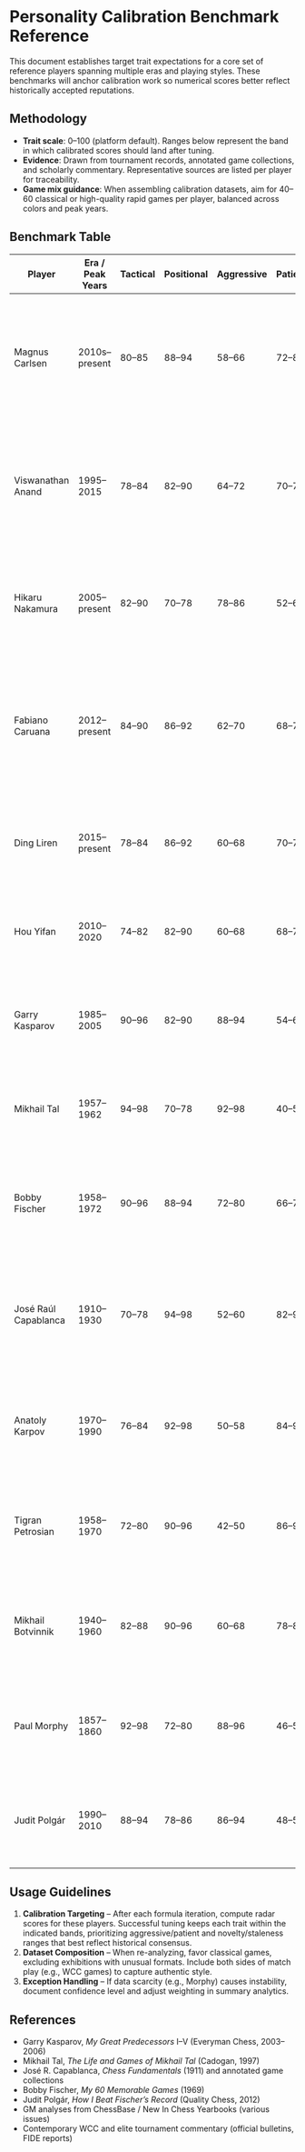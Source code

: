 # Personality Calibration Benchmark Reference

This document establishes target trait expectations for a core set of reference players spanning multiple eras and playing styles. These benchmarks will anchor calibration work so numerical scores better reflect historically accepted reputations.

## Methodology

- **Trait scale**: 0–100 (platform default). Ranges below represent the band in which calibrated scores should land after tuning.
- **Evidence**: Drawn from tournament records, annotated game collections, and scholarly commentary. Representative sources are listed per player for traceability.
- **Game mix guidance**: When assembling calibration datasets, aim for 40–60 classical or high-quality rapid games per player, balanced across colors and peak years.

## Benchmark Table

| Player | Era / Peak Years | Tactical | Positional | Aggressive | Patient | Novelty | Staleness | Style Notes & References |
| --- | --- | --- | --- | --- | --- | --- | --- | --- |
| Magnus Carlsen | 2010s–present | 80–85 | 88–94 | 58–66 | 72–80 | 60–68 | 46–54 | Universal grinder with endgame edge; mixes structures but rarely forces speculative sacrifices. (Carlsen & Agdestein, *Play Magnus*; Shipov commentary on 2013 WCC)
| Viswanathan Anand | 1995–2015 | 78–84 | 82–90 | 64–72 | 70–78 | 62–70 | 50–58 | Rapid-fire calculation plus classical structures; deep opening prep without extreme novelty. (Kasparov, *My Great Predecessors V*; Anand & Nunn, *My Best Games*)
| Hikaru Nakamura | 2005–present | 82–90 | 70–78 | 78–86 | 52–60 | 72–80 | 38–46 | Aggressive initiative seeker with wide opening repertoire, especially in faster time controls. (New In Chess Yearbook profiles; Nakamura streams analysis)
| Fabiano Caruana | 2012–present | 84–90 | 86–92 | 62–70 | 68–76 | 66–74 | 48–56 | Deep preparation and accurate calculation; attacks emerge from precise preparation rather than speculative sacrifices. (ChessBase annotations; Caruana, *Road to the Top*)
| Ding Liren | 2015–present | 78–84 | 86–92 | 60–68 | 70–78 | 64–72 | 48–56 | Solid positional press with tactical awareness; balanced opening variety. (Chessable course notes; Ding commentary from 2023 WCC)
| Hou Yifan | 2010–2020 | 74–82 | 82–90 | 60–68 | 68–76 | 66–74 | 46–54 | Classical positional style with prepared attacking lines; versatile repertoire. (Hou, *My Academy* lectures; FIDE Grand Prix reports)
| Garry Kasparov | 1985–2005 | 90–96 | 82–90 | 88–94 | 54–62 | 78–86 | 36–44 | Relentless initiative, cutting-edge opening novelty. (Kasparov, *My Great Predecessors*; Dorfman, *The Method in Chess*)
| Mikhail Tal | 1957–1962 | 94–98 | 70–78 | 92–98 | 40–50 | 80–88 | 30–40 | Sacrificial tactics, high-risk; constant novelty in dynamic openings. (Tal, *The Life and Games of Mikhail Tal*; Koblencs analysis)
| Bobby Fischer | 1958–1972 | 90–96 | 88–94 | 72–80 | 66–74 | 70–78 | 54–62 | Universal but principled repertoire centered on 1.e4/ Najdorf; innovative but loyal to chosen systems. (Fischer, *My 60 Memorable Games*; Kasparov, *MGPII*)
| José Raúl Capablanca | 1910–1930 | 70–78 | 94–98 | 52–60 | 82–90 | 48–56 | 64–72 | Positional/endgame dominance, minimal speculative play; limited novelty emphasis. (Capablanca, *Chess Fundamentals*; Reinfeld biographies)
| Anatoly Karpov | 1970–1990 | 76–84 | 92–98 | 50–58 | 84–92 | 56–64 | 60–68 | Prophylactic, patient style with restrained aggression; consistent openings. (Karpov, *My 300 Best Games*; Timman commentary)
| Tigran Petrosian | 1958–1970 | 72–80 | 90–96 | 42–50 | 86–94 | 54–62 | 66–74 | Defensive virtuoso; favors exchange sacrifices for blockade, repeats strategic systems. (Petrosian, *Python Strategy*; Kotov analysis)
| Mikhail Botvinnik | 1940–1960 | 82–88 | 90–96 | 60–68 | 78–86 | 62–70 | 56–64 | Scientific preparation, strategic battles; balanced aggression. (Botvinnik, *One Hundred Selected Games*; Kasparov MGPI)
| Paul Morphy | 1857–1860 | 92–98 | 72–80 | 88–96 | 46–54 | 82–90 | 34–42 | Romantic-era attacking play, pioneering opening ideas against limited opposition variety. (Lawson biography; Morphy game collections)
| Judit Polgár | 1990–2010 | 88–94 | 78–86 | 86–94 | 48–56 | 74–82 | 40–48 | Tactical aggression, high initiative, broad repertoire. (Polgár, *How I Beat Fischer’s Record*; New In Chess articles)

## Usage Guidelines

1. **Calibration Targeting** – After each formula iteration, compute radar scores for these players. Successful tuning keeps each trait within the indicated bands, prioritizing aggressive/patient and novelty/staleness ranges that best reflect historical consensus.
2. **Dataset Composition** – When re-analyzing, favor classical games, excluding exhibitions with unusual formats. Include both sides of match play (e.g., WCC games) to capture authentic style.
3. **Exception Handling** – If data scarcity (e.g., Morphy) causes instability, document confidence level and adjust weighting in summary analytics.

## References

- Garry Kasparov, *My Great Predecessors* I–V (Everyman Chess, 2003–2006)
- Mikhail Tal, *The Life and Games of Mikhail Tal* (Cadogan, 1997)
- José R. Capablanca, *Chess Fundamentals* (1911) and annotated game collections
- Bobby Fischer, *My 60 Memorable Games* (1969)
- Judit Polgár, *How I Beat Fischer’s Record* (Quality Chess, 2012)
- GM analyses from ChessBase / New In Chess Yearbooks (various issues)
- Contemporary WCC and elite tournament commentary (official bulletins, FIDE reports)

